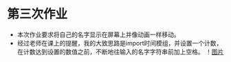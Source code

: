 # 第三次作业
- 本次作业要求将自己的名字显示在屏幕上并像动画一样移动。
- 经过老师在课上的提醒，我的大致思路是import时间模组，并设置一个计数，在计数达到设置的数值之前，不断地往输入的名字字符串前加上空格。
！[图片](https://raw.githubusercontent.com/ZiChenHuang/computational_physics_N2015301020149/master/%E7%AC%AC%E4%B8%89%E6%AC%A1%E4%BD%9C%E4%B8%9A/%E6%BA%90%E4%BB%A3%E7%A0%81%E6%88%AA%E5%9B%BE.png)
